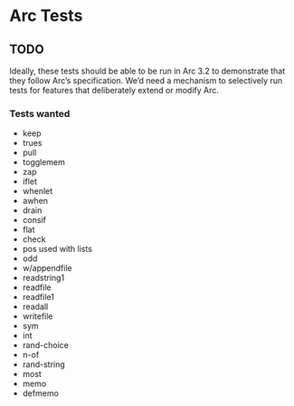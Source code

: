 # Arc Tests

## TODO

Ideally, these tests should be able to be run in Arc 3.2 to
demonstrate that they follow Arc’s specification.  We’d need a
mechanism to selectively run tests for features that deliberately
extend or modify Arc.

### Tests wanted

* keep
* trues
* pull
* togglemem
* zap
* iflet
* whenlet
* awhen
* drain
* consif
* flat
* check
* pos used with lists
* odd
* w/appendfile
* readstring1
* readfile
* readfile1
* readall
* writefile
* sym
* int
* rand-choice
* n-of
* rand-string
* most
* memo
* defmemo
